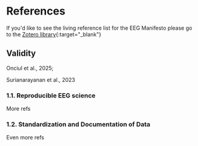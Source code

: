# References

If you'd like to see the living reference list for the EEG Manifesto please go to the 
[Zotero library](https://www.zotero.org/groups/5794905/eegmanifesto/collections/ZD2RV8H9){:target="_blank"}


## Validity

Onciul et al., 2025;

Surianarayanan et al., 2023

### 1.1. Reproducible EEG science

More refs

### 1.2. Standardization and Documentation of Data

Even more refs
